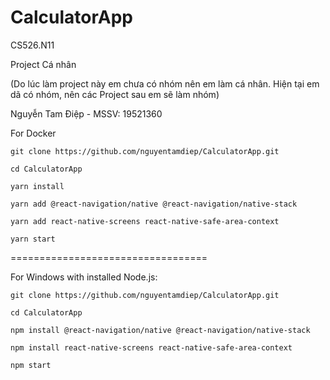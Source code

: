 # CalculatorApp

CS526.N11

Project Cá nhân

(Do lúc làm project này em chưa có nhóm nên em làm cá nhân.
Hiện tại em dã có nhóm, nên các Project sau em sẽ làm nhóm)

Nguyễn Tam Điệp - MSSV: 19521360

For Docker

`git clone https://github.com/nguyentamdiep/CalculatorApp.git`

`cd CalculatorApp`

`yarn install`

`yarn add @react-navigation/native @react-navigation/native-stack`

`yarn add react-native-screens react-native-safe-area-context`

`yarn start`


==================================

For Windows with installed Node.js:

`git clone https://github.com/nguyentamdiep/CalculatorApp.git`

`cd CalculatorApp`

`npm install @react-navigation/native @react-navigation/native-stack`

`npm install react-native-screens react-native-safe-area-context`

`npm start`
